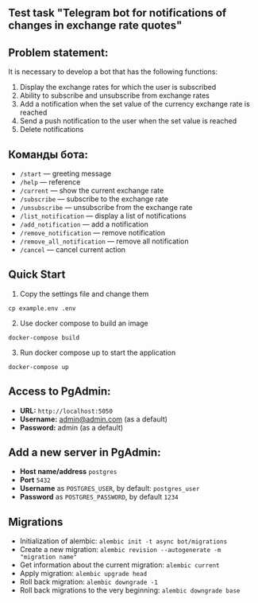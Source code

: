 ## Test task "Telegram bot for notifications of changes in exchange rate quotes"

## Problem statement:

It is necessary to develop a bot that has the following functions:

1. Display the exchange rates for which the user is subscribed
2. Ability to subscribe and unsubscribe from exchange rates
3. Add a notification when the set value of the currency exchange rate is reached
4. Send a push notification to the user when the set value is reached
5. Delete notifications

## Команды бота:

- `/start` — greeting message
- `/help` — reference
- `/current` — show the current exchange rate
- `/subscribe` — subscribe to the exchange rate
- `/unsubscribe` — unsubscribe from the exchange rate
- `/list_notification` — display a list of notifications
- `/add_notification` — add a notification
- `/remove_notification` — remove notification
- `/remove_all_notification` — remove all notification
- `/cancel` — cancel current action

## Quick Start

1. Copy the settings file and change them

```
cp example.env .env
```

2. Use docker compose to build an image

```
docker-compose build
```

3. Run docker compose up to start the application

```
docker-compose up
```


## Access to PgAdmin:

* **URL:** `http://localhost:5050`
* **Username:** admin@admin.com (as a default)
* **Password:** admin (as a default)


## Add a new server in PgAdmin:

* **Host name/address** `postgres`
* **Port** `5432`
* **Username** as `POSTGRES_USER`, by default: `postgres_user`
* **Password** as `POSTGRES_PASSWORD`, by default `1234`


## Migrations

* Initialization of alembic: `alembic init -t async bot/migrations`
* Create a new migration: `alembic revision --autogenerate -m "migration name"`
* Get information about the current migration: `alembic current`
* Apply migration: `alembic upgrade head`
* Roll back migration: `alembic downgrade -1`
* Roll back migrations to the very beginning: `alembic downgrade base`

